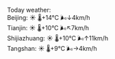 Today weather:  
Beijing: ☀️   🌡️+14°C 🌬️↓4km/h  
Tianjin: ☀️   🌡️+10°C 🌬️↖7km/h  
Shijiazhuang: ☀️   🌡️+10°C 🌬️↑11km/h  
Tangshan: ☀️   🌡️+9°C 🌬️→4km/h  
